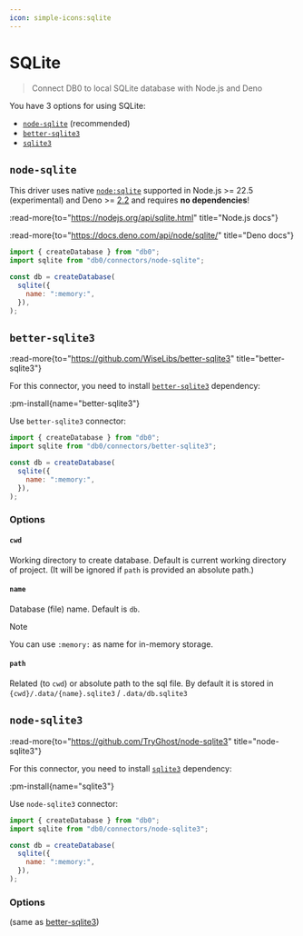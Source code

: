 ```yaml
---
icon: simple-icons:sqlite
---
```


# SQLite

> Connect DB0 to local SQLite database with Node.js and Deno

You have 3 options for using SQLite:

- [`node-sqlite`](#node-sqlite) (recommended)
- [`better-sqlite3`](#better-sqlite3)
- [`sqlite3`](#node-sqlite3)

## `node-sqlite`

This driver uses native [`node:sqlite`](https://nodejs.org/api/sqlite.html) supported in Node.js >= 22.5 (experimental) and Deno >= [2.2](https://deno.com/blog/v2.2) and requires **no dependencies**!

:read-more{to="https://nodejs.org/api/sqlite.html" title="Node.js docs"}

:read-more{to="https://docs.deno.com/api/node/sqlite/" title="Deno docs"}

```js
import { createDatabase } from "db0";
import sqlite from "db0/connectors/node-sqlite";

const db = createDatabase(
  sqlite({
    name: ":memory:",
  }),
);
```

## `better-sqlite3`

:read-more{to="https://github.com/WiseLibs/better-sqlite3" title="better-sqlite3"}

For this connector, you need to install [`better-sqlite3`](https://www.npmjs.com/package/better-sqlite3) dependency:

:pm-install{name="better-sqlite3"}

Use `better-sqlite3` connector:

```js
import { createDatabase } from "db0";
import sqlite from "db0/connectors/better-sqlite3";

const db = createDatabase(
  sqlite({
    name: ":memory:",
  }),
);
```

### Options

#### `cwd`

Working directory to create database. Default is current working directory of project. (It will be ignored if `path` is provided an absolute path.)

#### `name`

Database (file) name. Default is `db`.

> [!NOTE]
> You can use `:memory:` as name for in-memory storage.

#### `path`

Related (to `cwd`) or absolute path to the sql file. By default it is stored in `{cwd}/.data/{name}.sqlite3` / `.data/db.sqlite3`

## `node-sqlite3`

:read-more{to="https://github.com/TryGhost/node-sqlite3" title="node-sqlite3"}

For this connector, you need to install [`sqlite3`](https://www.npmjs.com/package/sqlite3) dependency:

:pm-install{name="sqlite3"}

Use `node-sqlite3` connector:

```js
import { createDatabase } from "db0";
import sqlite from "db0/connectors/node-sqlite3";

const db = createDatabase(
  sqlite({
    name: ":memory:",
  }),
);
```

### Options

(same as [better-sqlite3](#better-sqlite3))
